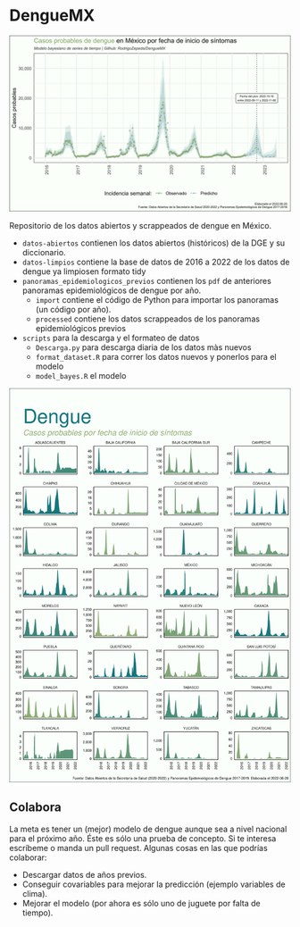 # DengueMX

![Casos de dengue en México](images/Dengue_predict.png)

Repositorio de los datos abiertos y scrappeados de dengue en México.

+ `datos-abiertos` contienen los datos abiertos (históricos) de la DGE y su diccionario.
+ `datos-limpios` contiene la base de datos de 2016 a 2022 de los datos de dengue ya limpiosen formato tidy
+ `panoramas_epidemiologicos_previos` contienen los `pdf` de anteriores panoramas epidemiológicos de dengue por año. 
    + `import` contiene el código de Python para importar los panoramas (un código por año).
    + `processed` contiene los datos scrappeados de los panoramas epidemiológicos previos
+ `scripts` para la descarga y el formateo de datos
    + `Descarga.py` para descarga diaria de los datos màs nuevos
    + `format_dataset.R` para correr los datos nuevos y ponerlos para el modelo
    + `model_bayes.R` el modelo

![Casos de dengue en México por entidad federativa](images/Dengue_estado.png)

## Colabora

La meta es tener un (mejor) modelo de dengue aunque sea a nivel nacional para el próximo año. Éste es sólo una prueba de concepto. Si te interesa escríbeme o manda un pull request. Algunas cosas en las que podrías colaborar:

+ Descargar datos de años previos. 
+ Conseguir covariables para mejorar la predicción (ejemplo variables de clima).
+ Mejorar el modelo (por ahora es sólo uno de juguete por falta de tiempo). 